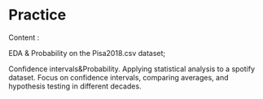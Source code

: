 # Practice
Content :

EDA & Probability on the Pisa2018.csv dataset;

Confidence intervals&Probability.
Applying statistical analysis to a spotify dataset. Focus on confidence intervals, comparing averages, and hypothesis testing in different decades.
